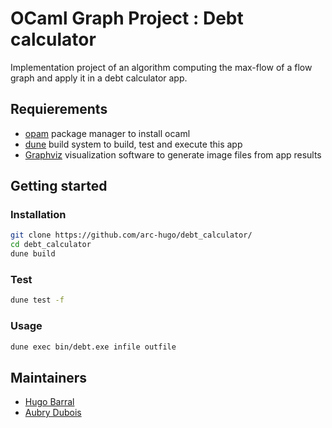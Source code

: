 # OCaml Graph Project : Debt calculator

Implementation project of an algorithm computing the max-flow of a flow graph and apply it in a debt calculator app.

## Requierements
- [opam](https://opam.ocaml.org/) package manager to install ocaml
- [dune](https://dune.build/) build system to build, test and execute this app
- [Graphviz](https://graphviz.org/) visualization software to generate image files from app results

## Getting started
### Installation
```bash
git clone https://github.com/arc-hugo/debt_calculator/
cd debt_calculator
dune build
```
### Test
```bash
dune test -f
```
### Usage
```bash
dune exec bin/debt.exe infile outfile
```
## Maintainers
- [Hugo Barral](https://github.com/arc-hugo/)
- [Aubry Dubois](https://github.com/adubois31/) 
